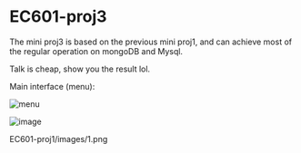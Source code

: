 # EC601-proj3
The mini proj3 is based on the previous mini proj1, and can achieve most of the regular operation on mongoDB and Mysql. 

Talk is cheap, show you the result lol.

Main interface (menu):

![menu](http://github.com/Yanzuwuu/EC601-proj1/images/1.png)

![image](https://github.com/EC601-proj1/images/1.png)

EC601-proj1/images/1.png

